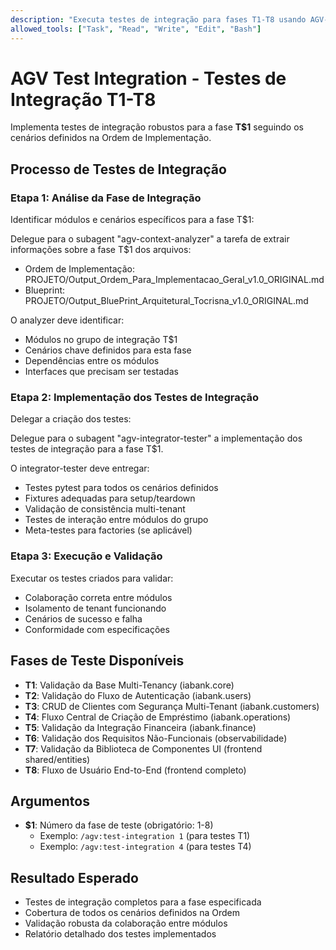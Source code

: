 ```yaml
---
description: "Executa testes de integração para fases T1-T8 usando AGV-Integrator-Tester especializado"
allowed_tools: ["Task", "Read", "Write", "Edit", "Bash"]
---
```


# AGV Test Integration - Testes de Integração T1-T8

Implementa testes de integração robustos para a fase **T$1** seguindo os cenários definidos na Ordem de Implementação.

## Processo de Testes de Integração

### Etapa 1: Análise da Fase de Integração
Identificar módulos e cenários específicos para a fase T$1:

Delegue para o subagent "agv-context-analyzer" a tarefa de extrair informações sobre a fase T$1 dos arquivos:
- Ordem de Implementação: PROJETO/Output_Ordem_Para_Implementacao_Geral_v1.0_ORIGINAL.md
- Blueprint: PROJETO/Output_BluePrint_Arquitetural_Tocrisna_v1.0_ORIGINAL.md

O analyzer deve identificar:
- Módulos no grupo de integração T$1
- Cenários chave definidos para esta fase
- Dependências entre os módulos
- Interfaces que precisam ser testadas

### Etapa 2: Implementação dos Testes de Integração
Delegar a criação dos testes:

Delegue para o subagent "agv-integrator-tester" a implementação dos testes de integração para a fase T$1.

O integrator-tester deve entregar:
- Testes pytest para todos os cenários definidos
- Fixtures adequadas para setup/teardown
- Validação de consistência multi-tenant
- Testes de interação entre módulos do grupo
- Meta-testes para factories (se aplicável)

### Etapa 3: Execução e Validação
Executar os testes criados para validar:
- Colaboração correta entre módulos
- Isolamento de tenant funcionando
- Cenários de sucesso e falha
- Conformidade com especificações

## Fases de Teste Disponíveis

- **T1**: Validação da Base Multi-Tenancy (iabank.core)
- **T2**: Validação do Fluxo de Autenticação (iabank.users) 
- **T3**: CRUD de Clientes com Segurança Multi-Tenant (iabank.customers)
- **T4**: Fluxo Central de Criação de Empréstimo (iabank.operations)
- **T5**: Validação da Integração Financeira (iabank.finance)
- **T6**: Validação dos Requisitos Não-Funcionais (observabilidade)
- **T7**: Validação da Biblioteca de Componentes UI (frontend shared/entities)
- **T8**: Fluxo de Usuário End-to-End (frontend completo)

## Argumentos
- **$1**: Número da fase de teste (obrigatório: 1-8)
  - Exemplo: `/agv:test-integration 1` (para testes T1)
  - Exemplo: `/agv:test-integration 4` (para testes T4)

## Resultado Esperado
- Testes de integração completos para a fase especificada
- Cobertura de todos os cenários definidos na Ordem
- Validação robusta da colaboração entre módulos
- Relatório detalhado dos testes implementados